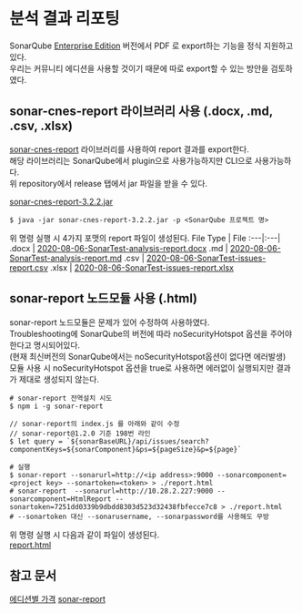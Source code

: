 # 분석 결과 리포팅

SonarQube [Enterprise Edition](https://www.sonarqube.org/enterprise-edition/) 버전에서 PDF 로 export하는 기능을 정식 지원하고 있다.  
우리는 커뮤니티 에디션을 사용할 것이기 때문에 따로 export할 수 있는 방안을 검토하였다.

## sonar-cnes-report 라이브러리 사용 (.docx, .md, .csv, .xlsx)
[sonar-cnes-report](https://github.com/cnescatlab/sonar-cnes-report) 라이브러리를 사용하여 report 결과를 export한다.  
해당 라이브러리는 SonarQube에서 plugin으로 사용가능하지만 CLI으로 사용가능하다.  
위 repository에서 release 탭에서 jar 파일을 받을 수 있다.  

[sonar-cnes-report-3.2.2.jar](./files/sonar-cnes-report-3.2.2.jar)
```
$ java -jar sonar-cnes-report-3.2.2.jar -p <SonarQube 프로젝트 명>
```
위 명령 실행 시 4가지 포맷의 report 파일이 생성된다.
File Type | File
:---|:---|
.docx	| [2020-08-06-SonarTest-analysis-report.docx](./files/2020-08-06-SonarTest-analysis-report.docx)
.md	| [2020-08-06-SonarTest-analysis-report.md](./files/2020-08-06-SonarTest-analysis-report.md)
.csv | [2020-08-06-SonarTest-issues-report.csv](./files/2020-08-06-SonarTest-issues-report.csv)
.xlsx | [2020-08-06-SonarTest-issues-report.xlsx](./files/2020-08-06-SonarTest-issues-report.xlsx)

## sonar-report 노드모듈 사용 (.html)
sonar-report 노드모듈은 문제가 있어 수정하여 사용하였다.  
Troubleshooting에 SonarQube의 버전에 따라 noSecurityHotspot 옵션을 주어야한다고 명시되어있다.  
(현재 최신버전의 SonarQube에서는 noSecurityHotspot옵션이 없다면 에러발생)  
모듈 사용 시 noSecurityHotspot 옵션을 true로 사용하면 에러없이 실행되지만 결과가 제대로 생성되지 않는다.
```
# sonar-report 전역설치 시도
$ npm i -g sonar-report
```
```
// sonar-report의 index.js 를 아래와 같이 수정
// sonar-report@1.2.0 기준 198번 라인
$ let query = `${sonarBaseURL}/api/issues/search?componentKeys=${sonarComponent}&ps=${pageSize}&p=${page}`
```
```
# 실행
$ sonar-report --sonarurl=http://<ip address>:9000 --sonarcomponent=<project key> --sonartoken=<token> > ./report.html
# sonar-report  --sonarurl=http://10.28.2.227:9000 --sonarcomponent=HtmlReport --sonartoken=7251dd0339b9dbdd8303d523d32438fbfecce7c8 > ./report.html
# --sonartoken 대신 --sonarusername, --sonarpassword를 사용해도 무방
```

위 명령 실행 시 다음과 같이 파일이 생성된다.  
[report.html](./files/report.html)

## 참고 문서
[에디션별 가격](https://www.sonarsource.com/plans-and-pricing/)
[sonar-report](https://github.com/soprasteria/sonar-report)
